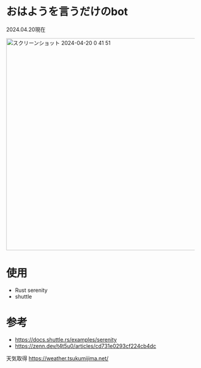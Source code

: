 # おはようを言うだけのbot


2024.04.20現在

<img width="566" alt="スクリーンショット 2024-04-20 0 41 51" src="https://github.com/yukina-t156/good-morning-chan/assets/83947213/8ac23b5c-cba3-4181-8c8c-d4722150a0a6">


# 使用
- Rust serenity
- shuttle


# 参考
- https://docs.shuttle.rs/examples/serenity
- https://zenn.dev/t4t5u0/articles/cd731e0293cf224cb4dc


天気取得
https://weather.tsukumijima.net/
